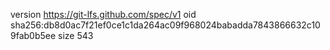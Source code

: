 version https://git-lfs.github.com/spec/v1
oid sha256:db8d0ac7f21ef0ce1c1da264ac09f968024babadda7843866632c109fab0b5ee
size 543
